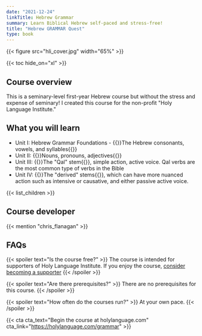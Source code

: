 ```yaml
---
date: "2021-12-24"
linkTitle: Hebrew Grammar
summary: Learn Biblical Hebrew self-paced and stress-free!
title: "Hebrew GRAMMAR Quest"
type: book
---
```


{{< figure src="hli_cover.jpg" width="65%" >}}

{{< toc hide_on="xl" >}}


## Course overview

This is a seminary-level first-year Hebrew course but without the stress and expense of seminary! I created this course for the non-profit "Holy Language Institute."


## What you will learn

- Unit I: Hebrew Grammar Foundations -  {{<hl>}}The Hebrew consonants, vowels, and syllables{{</hl>}}
- Unit II: {{<hl>}}Nouns, pronouns, adjectives{{</hl>}}
- Unit III: {{<hl>}}The "Qal" stem{{</hl>}}, simple action, active voice.  Qal verbs are the most common type of verbs in the Bible
- Unit IV: {{<hl>}}The "derived" stems{{</hl>}}, which can have more nuanced action such as intensive or causative, and either passive active voice. 



{{< list_children >}} 



## Course developer

{{< mention "chris_flanagan" >}}

## FAQs

{{< spoiler text="Is the course free?" >}}
The course is intended for supporters of Holy Language Institute.  If you enjoy the course, [consider becoming a supporter](https://holylanguage.com/subscribe.html)
{{< /spoiler >}}

{{< spoiler text="Are there prerequisites?" >}}
There are no prerequisites for this course.
{{< /spoiler >}}

{{< spoiler text="How often do the courses run?" >}}
At your own pace.
{{< /spoiler >}}

{{< cta cta_text="Begin the course at holylanguage.com" cta_link="https://holylanguage.com/grammar" >}}
